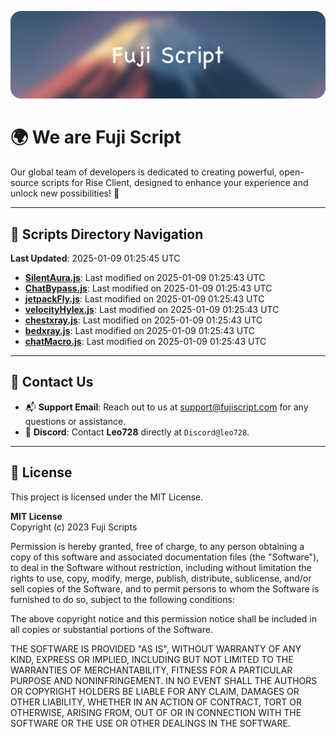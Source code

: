 ![Banner](.github/b.webp)

# 🌍 **We are Fuji Script**

Our global team of developers is dedicated to creating powerful, open-source scripts for Rise Client, designed to enhance your experience and unlock new possibilities! 🌟

---
<!-- SCRIPTS_NAVIGATION_START -->
## 📂 **Scripts Directory Navigation**

**Last Updated**: 2025-01-09 01:25:45 UTC

- **[SilentAura.js](scripts/SilentAura.js)**: Last modified on 2025-01-09 01:25:43 UTC
- **[ChatBypass.js](scripts/ChatBypass.js)**: Last modified on 2025-01-09 01:25:43 UTC
- **[jetpackFly.js](scripts/jetpackFly.js)**: Last modified on 2025-01-09 01:25:43 UTC
- **[velocityHylex.js](scripts/velocityHylex.js)**: Last modified on 2025-01-09 01:25:43 UTC
- **[chestxray.js](scripts/chestxray.js)**: Last modified on 2025-01-09 01:25:43 UTC
- **[bedxray.js](scripts/bedxray.js)**: Last modified on 2025-01-09 01:25:43 UTC
- **[chatMacro.js](scripts/chatMacro.js)**: Last modified on 2025-01-09 01:25:43 UTC

<!-- SCRIPTS_NAVIGATION_END -->

---

## 💬 **Contact Us**  
- 📬 **Support Email**: Reach out to us at [support@fujiscript.com](mailto:support@fujiscript.com) for any questions or assistance.  
- 💬 **Discord**: Contact **Leo728** directly at `Discord@leo728`.

---

## 📜 **License**

This project is licensed under the MIT License.  

**MIT License**  
Copyright (c) 2023 Fuji Scripts  

Permission is hereby granted, free of charge, to any person obtaining a copy of this software and associated documentation files (the "Software"), to deal in the Software without restriction, including without limitation the rights to use, copy, modify, merge, publish, distribute, sublicense, and/or sell copies of the Software, and to permit persons to whom the Software is furnished to do so, subject to the following conditions:  

The above copyright notice and this permission notice shall be included in all copies or substantial portions of the Software.  

THE SOFTWARE IS PROVIDED "AS IS", WITHOUT WARRANTY OF ANY KIND, EXPRESS OR IMPLIED, INCLUDING BUT NOT LIMITED TO THE WARRANTIES OF MERCHANTABILITY, FITNESS FOR A PARTICULAR PURPOSE AND NONINFRINGEMENT. IN NO EVENT SHALL THE AUTHORS OR COPYRIGHT HOLDERS BE LIABLE FOR ANY CLAIM, DAMAGES OR OTHER LIABILITY, WHETHER IN AN ACTION OF CONTRACT, TORT OR OTHERWISE, ARISING FROM, OUT OF OR IN CONNECTION WITH THE SOFTWARE OR THE USE OR OTHER DEALINGS IN THE SOFTWARE.  
